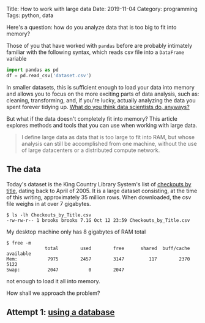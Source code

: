 Title: How to work with large data
Date: 2019-11-04
Category: programming
Tags: python, data

Here's a question: how do you analyze data that is too big to fit into memory?

Those of you that have worked with `pandas` before are probably intimately
familiar with the following syntax, which reads csv file into a `DataFrame`
variable
```python
import pandas as pd
df = pd.read_csv('dataset.csv')
```
In smaller datasets, this is sufficient enough to load your data into memory
and allows you to focus on the more exciting parts of data analysis, such as:
cleaning, transforming, and, if you're lucky, actually analyzing the data you
spent forever tidying up. [What do you think data scientists do,
anyways?](https://www.infoworld.com/article/3228245/the-80-20-data-science-dilemma.html)

But what if the data doesn't completely fit into memory? This article explores
methods and tools that you can use when working with large data.

> I define large data as data that is too large to fit into RAM, but whose
> analysis can still be accomplished from one machine, without the use of large
> datacenters or a distributed compute network.

## The data
Today's dataset is the King Country Library System's list of [checkouts by
title](https://data.seattle.gov/Community/Checkouts-by-Title/tmmm-ytt6), dating
back to April of 2005. It is a large dataset consisting, at the time of this
writing, approximately 35 million rows. When downloaded, the csv file weighs in
at over 7 gigabytes.

```
$ ls -lh Checkouts_by_Title.csv
-rw-rw-r-- 1 brooks brooks 7.1G Oct 12 23:59 Checkouts_by_Title.csv
```

My desktop machine only has 8 gigabytes of RAM total
```
$ free -m
              total        used        free      shared  buff/cache   available
Mem:           7975        2457        3147         117        2370        5122
Swap:          2047           0        2047
```

not enough to load it all into memory.

How shall we approach the problem?

## Attempt 1: [using a database]({filename}/database-large-data.md)
